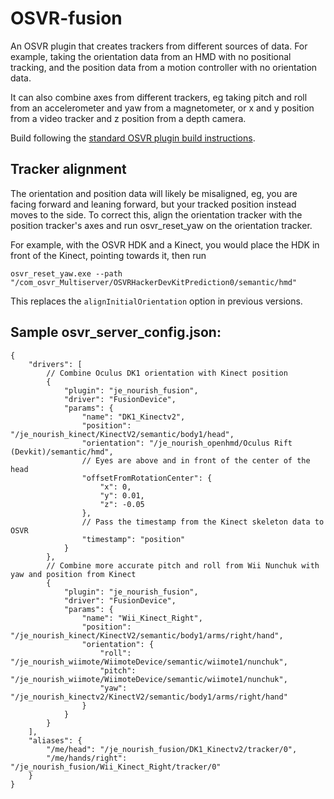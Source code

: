 # OSVR-fusion

An OSVR plugin that creates trackers from different sources of data. For example, taking the orientation data from an HMD with no positional tracking, and the position data from a motion controller with no orientation data.

It can also combine axes from different trackers, eg taking pitch and roll from an accelerometer and yaw from a magnetometer, or x and y position from a video tracker and z position from a depth camera.

Build following the [standard OSVR plugin build instructions](http://resource.osvr.com/docs/OSVR-Core/TopicWritingDevicePlugin.html).

## Tracker alignment

The orientation and position data will likely be misaligned, eg, you are facing forward and leaning forward, but your tracked position instead moves to the side. To correct this, align the orientation tracker with the position tracker's axes and run osvr_reset_yaw on the orientation tracker.

For example, with the OSVR HDK and a Kinect, you would place the HDK in front of the Kinect, pointing towards it, then run

    osvr_reset_yaw.exe --path "/com_osvr_Multiserver/OSVRHackerDevKitPrediction0/semantic/hmd"

This replaces the `alignInitialOrientation` option in previous versions.
	
## Sample osvr_server_config.json:

    {
    	"drivers": [
			// Combine Oculus DK1 orientation with Kinect position
			{
    			"plugin": "je_nourish_fusion",
    			"driver": "FusionDevice",
    			"params": {
    				"name": "DK1_Kinectv2",
    				"position": "/je_nourish_kinect/KinectV2/semantic/body1/head",
    				"orientation": "/je_nourish_openhmd/Oculus Rift (Devkit)/semantic/hmd",
					// Eyes are above and in front of the center of the head
    				"offsetFromRotationCenter": {
    					"x": 0,
    					"y": 0.01,
    					"z": -0.05
    				},
					// Pass the timestamp from the Kinect skeleton data to OSVR
					"timestamp": "position"
    			}
    		},
			// Combine more accurate pitch and roll from Wii Nunchuk with yaw and position from Kinect
    		{
    			"plugin": "je_nourish_fusion",
    			"driver": "FusionDevice",
    			"params": {
    				"name": "Wii_Kinect_Right",
    				"position": "/je_nourish_kinect/KinectV2/semantic/body1/arms/right/hand",
    				"orientation": {
    					"roll": "/je_nourish_wiimote/WiimoteDevice/semantic/wiimote1/nunchuk",
    					"pitch": "/je_nourish_wiimote/WiimoteDevice/semantic/wiimote1/nunchuk",
    					"yaw": "/je_nourish_kinectv2/KinectV2/semantic/body1/arms/right/hand"
    				}
    			}
    		}
		],
    	"aliases": {
    		"/me/head": "/je_nourish_fusion/DK1_Kinectv2/tracker/0",
    		"/me/hands/right": "/je_nourish_fusion/Wii_Kinect_Right/tracker/0"
    	}
    }
